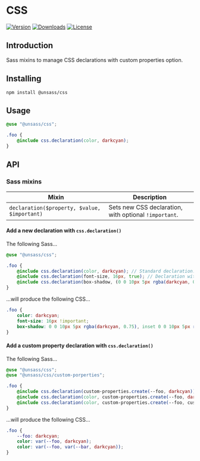 # CSS

[![Version](https://flat.badgen.net/npm/v/@unsass/css)](https://www.npmjs.com/package/@unsass/css)
[![Downloads](https://flat.badgen.net/npm/dt/@unsass/css)](https://www.npmjs.com/package/@unsass/css)
[![License](https://flat.badgen.net/npm/license/@unsass/css)](https://www.npmjs.com/package/@unsass/css)

## Introduction

Sass mixins to manage CSS declarations with custom properties option.

## Installing

```shell
npm install @unsass/css
```

## Usage

```scss
@use "@unsass/css";

.foo {
    @include css.declaration(color, darkcyan);
}
```

## API

### Sass mixins

| Mixin                                        | Description                                           |
|----------------------------------------------|-------------------------------------------------------|
| `declaration($property, $value, $important)` | Sets new CSS declaration, with optional `!important`. |

#### Add a new declaration with `css.declaration()`

The following Sass...

```scss
@use "@unsass/css";

.foo {
    @include css.declaration(color, darkcyan); // Standard declaration.
    @include css.declaration(font-size, 16px, true); // Declaration with `!important`.
    @include css.declaration(box-shadow, (0 0 10px 5px rgba(darkcyan, 0.75), inset 0 0 10px 5px rgba(darkcyan, 0.75))); // Use parentheses for declare comma-separated values list.
}
```

...will produce the following CSS...

```css
.foo {
    color: darkcyan;
    font-size: 16px !important;
    box-shadow: 0 0 10px 5px rgba(darkcyan, 0.75), inset 0 0 10px 5px rgba(darkcyan, 0.75);
}
```

#### Add a custom property declaration with `css.declaration()`

The following Sass...

```scss
@use "@unsass/css";
@use "@unsass/css/custom-porperties";

.foo {
    @include css.declaration(custom-properties.create(--foo, darkcyan));
    @include css.declaration(color, custom-properties.create(--foo, darkcyan));
    @include css.declaration(color, custom-properties.create(--foo, custom-properties.create(--bar, darkcyan)));
}
```

...will produce the following CSS...

```css
.foo {
    --foo: darkcyan;
    color: var(--foo, darkcyan);
    color: var(--foo, var(--bar, darkcyan));
}
```
